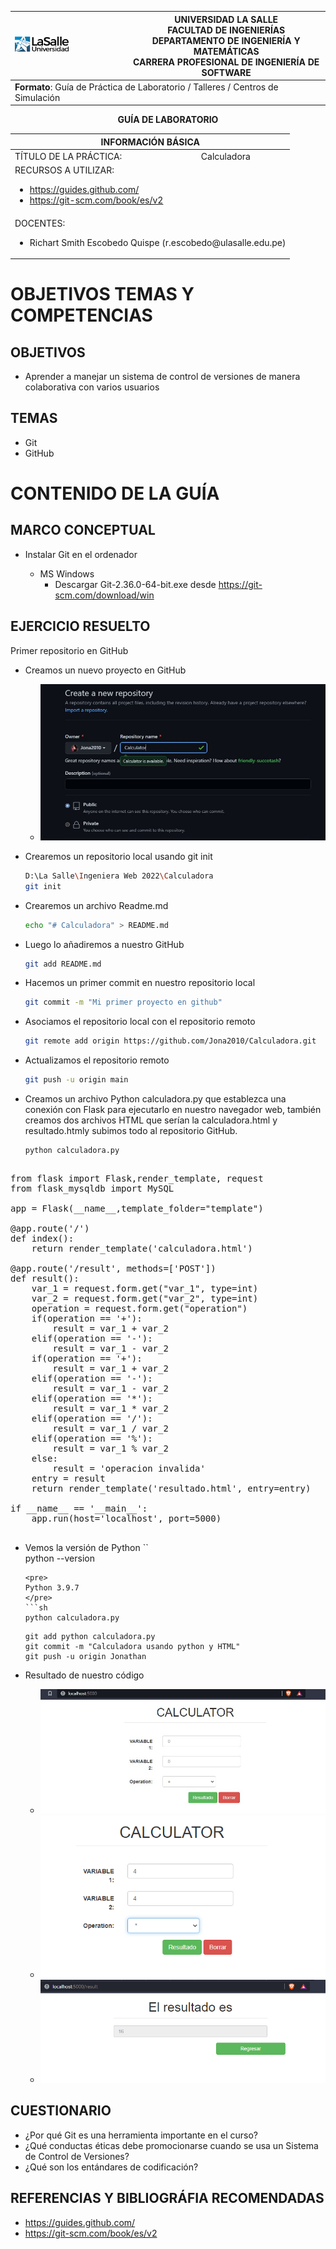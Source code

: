 <div align="center">
<table>
    <theader>
        <tr>
            <td><img src="https://github.com/Jona2010/Calculadora/blob/main/ulasalle.png?raw=true" alt="EPIS" style="width:50%; height:auto"/></td>
            <th>
                <span style="font-weight:bold;">UNIVERSIDAD LA SALLE</span><br />
                <span style="font-weight:bold;">FACULTAD DE INGENIERÍAS</span><br />
                <span style="font-weight:bold;">DEPARTAMENTO DE INGENIERÍA Y MATEMÁTICAS</span><br />
                <span style="font-weight:bold;">CARRERA PROFESIONAL DE INGENIERÍA DE SOFTWARE</span>
            </th>            
        </tr>
    </theader>
    <tbody>
        <tr><td colspan="2"><span style="font-weight:bold;">Formato</span>: Guía de Práctica de Laboratorio / Talleres / Centros de Simulación</td></tr>        
    </tbody>
</table>
</div>

<div align="center">
<span style="font-weight:bold;">GUÍA DE LABORATORIO</span><br />
</div>

<table>
<theader>
<tr><th colspan="2">INFORMACIÓN BÁSICA</th></tr>
</theader>
<tbody>

<tr><td>TÍTULO DE LA PRÁCTICA:</td><td>Calculadora</td></tr>
<tr><td colspan="2">RECURSOS A UTILIZAR:
<ul>
<li><a href="https://guides.github.com/">https://guides.github.com/</a></li>
<li><a href="https://git-scm.com/book/es/v2">https://git-scm.com/book/es/v2</a></li>
</ul>
</td>
</<tr>
<tr><td colspan="2">DOCENTES:
<ul>
<li>Richart Smith Escobedo Quispe (r.escobedo@ulasalle.edu.pe)</li>
</ul>
</td>
</<tr>
</tdbody>
</table>


# OBJETIVOS TEMAS Y COMPETENCIAS

## OBJETIVOS

- Aprender a manejar un sistema de control de versiones de manera colaborativa con varios
usuarios

## TEMAS
- Git
- GitHub

# CONTENIDO DE LA GUÍA

## MARCO CONCEPTUAL

- Instalar Git en el ordenador

	- MS Windows
		- Descargar Git-2.36.0-64-bit.exe desde https://git-scm.com/download/win


## EJERCICIO RESUELTO
Primer repositorio en GitHub
- Creamos un nuevo proyecto en GitHub
    - ![Proyecto Github](Repositorio.png)

- Crearemos un repositorio local usando git init
    ```sh
    D:\La Salle\Ingeniera Web 2022\Calculadora
    git init
    ```

- Crearemos un archivo Readme.md
    ```sh
    echo "# Calculadora" > README.md
    ```
- Luego lo añadiremos a nuestro GitHub
    ```sh
    git add README.md
    ```

- Hacemos un primer commit en nuestro repositorio local 
    ```sh
    git commit -m "Mi primer proyecto en github"
    ```
- Asociamos el repositorio local con el repositorio remoto 
    ```sh
    git remote add origin https://github.com/Jona2010/Calculadora.git
    ```

- Actualizamos el repositorio remoto
    ```sh
    git push -u origin main
    ```

- Creamos un archivo Python calculadora.py que establezca una conexión con Flask para ejecutarlo en nuestro navegador web, también creamos dos archivos HTML que serían la calculadora.html y resultado.htmly subimos todo al repositorio GitHub.
    ```
    python calculadora.py
    ```
<pre>   
from flask import Flask,render_template, request
from flask_mysqldb import MySQL

app = Flask(__name__,template_folder="template")

@app.route('/')
def index():
    return render_template('calculadora.html')

@app.route('/result', methods=['POST'])
def result():
    var_1 = request.form.get("var_1", type=int)
    var_2 = request.form.get("var_2", type=int)
    operation = request.form.get("operation")
    if(operation == '+'):
        result = var_1 + var_2
    elif(operation == '-'):
        result = var_1 - var_2
    if(operation == '+'):
        result = var_1 + var_2
    elif(operation == '-'):
        result = var_1 - var_2
    elif(operation == '*'):
        result = var_1 * var_2
    elif(operation == '/'):
        result = var_1 / var_2
    elif(operation == '%'):
        result = var_1 % var_2
    else:
        result = 'operacion invalida'
    entry = result
    return render_template('resultado.html', entry=entry)

if __name__ == '__main__':
    app.run(host='localhost', port=5000)
    </pre>
    
 - Vemos la versión de Python
    ``    
    python --version
    ```
    <pre>
    Python 3.9.7
    </pre>
    ```sh
    python calculadora.py
    ```
    
    ```
    git add python calculadora.py
    git commit -m "Calculadora usando python y HTML"
    git push -u origin Jonathan
    ```
    
- Resultado de nuestro código
    - ![Calculador](Calculator.png)
    - ![Operaciones](Multiplicacion.png)
    - ![Resultado](Resultado.png)
    
    
## CUESTIONARIO
- ¿Por qué Git es una herramienta importante en el curso?
- ¿Qué conductas éticas debe promocionarse cuando se usa un Sistema de Control de Versiones?
- ¿Qué son los entándares de codificación?

## REFERENCIAS Y BIBLIOGRÁFIA RECOMENDADAS
- https://guides.github.com/
- https://git-scm.com/book/es/v2




